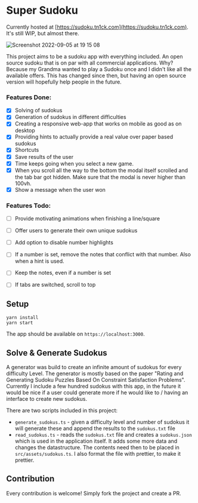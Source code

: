 # Super Sudoku

Currently hosted at [https://sudoku.tn1ck.com](https://sudoku.tn1ck.com). It's still WIP, but almost there.

![Screenshot 2022-09-05 at 19 15 08](https://user-images.githubusercontent.com/2116347/188494040-0a7b4512-c5b8-4073-bc4a-b78e469ad90e.png)


This project aims to be a sudoku app with everything included. An open source sudoku that is on par with all commercial applications. Why? Because my Grandma wanted to play a Sudoku once and I didn't like all the available offers. This has changed since then, but having an open source version will hopefully help people in the future.

### Features Done:

- [x] Solving of sudokus
- [x] Generation of sudokus in different difficulties
- [x] Creating a responsive web-app that works on mobile as good as on desktop
- [x] Providing hints to actually provide a real value over paper based sudokus
- [x] Shortcuts
- [x] Save results of the user
- [x] Time keeps going when you select a new game.
- [x] When you scroll all the way to the bottom the modal itself scrolled and the tab bar got hidden. Make sure that the modal is never higher than 100vh.
- [x] Show a message when the user won

### Features Todo:

- [ ] Provide motivating animations when finishing a line/square
- [ ] Offer users to generate their own unique sudokus
- [ ] Add option to disable number highlights
- [ ] If a number is set, remove the notes that conflict with that number. Also when a hint is used.
- [ ] Keep the notes, even if a number is set
- [ ] If tabs are switched, scroll to top



## Setup

```
yarn install
yarn start
```

The app should be available on `https://localhost:3000`.

## Solve & Generate Sudokus

A generator was build to create an infinite amount of sudokus for every difficulty Level.
The generator is mostly based on the paper "Rating and Generating Sudoku Puzzles Based On Constraint Satisfaction Problems".
Currently I include a few hundred sudokus with this app, in the future it would be nice if a user could generate more if he would like to / having an interface to create new sudokus.

There are two scripts included in this project:

* `generate_sudokus.ts` - given a difficulty level and number of sudokus it will generate these and append the results to the `sudokus.txt` file
* `read_sudokus.ts` - reads the `sudokus.txt` file and creates a `sudokus.json` which is used in the application itself. It adds some more data and changes the datastructure. The contents need then to be placed in `src/assets/sudokus.ts`. I also format the file with prettier, to make it prettier.

## Contribution

Every contribution is welcome! Simply fork the project and create a PR.
